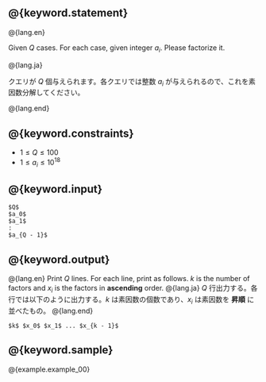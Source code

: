 ## @{keyword.statement}

@{lang.en}

Given $Q$ cases. For each case, given integer $a_i$. Please factorize it.

@{lang.ja}

クエリが $Q$ 個与えられます。各クエリでは整数 $a_i$ が与えられるので、これを素因数分解してください。

@{lang.end}

## @{keyword.constraints}

- $1 \leq Q \leq 100$
- $1 \leq a_i \leq 10^{18}$

## @{keyword.input}

```
$Q$
$a_0$
$a_1$
:
$a_{Q - 1}$
```

## @{keyword.output}

@{lang.en}
Print $Q$ lines. For each line, print as follows. $k$ is the number of factors and $x_i$ is the factors in __ascending__ order.
@{lang.ja}
$Q$ 行出力する。各行では以下のように出力する。$k$ は素因数の個数であり、$x_i$ は素因数を __昇順__ に並べたもの。
@{lang.end}

```
$k$ $x_0$ $x_1$ ... $x_{k - 1}$
```

## @{keyword.sample}

@{example.example_00}
